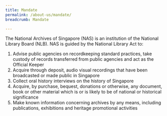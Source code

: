 ```yaml
---
title: Mandate
permalink: /about-us/mandate/
breadcrumb: Mandate

---
```



The National Archives of Singapore (NAS) is an institution of the National Library Board (NLB). NAS is guided by the National Library Act to:


1. Advise public agencies on recordkeeping standard practices, take custody of records transferred from public agencies and act as the Official Keeper
2. Acquire through deposit, audio visual recordings that have been broadcasted or made public in Singapore
3. Collect oral history interviews on the history of Singapore
4. Acquire, by purchase, bequest, donations or otherwise, any document, book or other material which is or is likely to be of national or historical significance
5. Make known information concerning archives by any means, including publications, exhibitions and heritage promotional activities 

